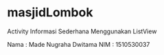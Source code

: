 # masjidLombok
Activity Informasi Sederhana Menggunakan ListView

Nama : Made Nugraha Dwitama
NIM : 1510530037
